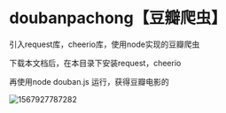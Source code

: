 # doubanpachong【豆瓣爬虫】

引入request库，cheerio库，使用node实现的豆瓣爬虫

下载本文档后，在本目录下安装request，cheerio

再使用node douban.js 运行，获得豆瓣电影的

![1567927787282](C:\Users\jean\AppData\Roaming\Typora\typora-user-images\1567927787282.png)

